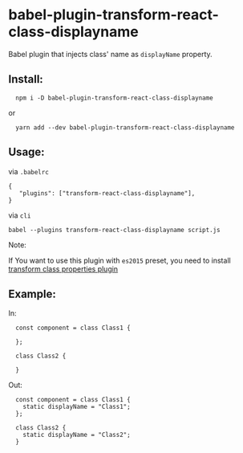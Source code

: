 # babel-plugin-transform-react-class-displayname
Babel plugin that injects class' name as `displayName` property.

## Install:

```
  npm i -D babel-plugin-transform-react-class-displayname
```

or

```
  yarn add --dev babel-plugin-transform-react-class-displayname
```

## Usage:

via `.babelrc`

```
{
   "plugins": ["transform-react-class-displayname"],
}
```

via `cli`

```
babel --plugins transform-react-class-displayname script.js
```

Note:

If You want to use this plugin with `es2015` preset, you need to install [transform class properties plugin](https://babeljs.io/docs/plugins/transform-class-properties/)


## Example:

In:

```
  const component = class Class1 {

  };

  class Class2 {
   
  }
```

Out:

```
  const component = class Class1 {
    static displayName = "Class1";
  };

  class Class2 {
    static displayName = "Class2";
  }
```

